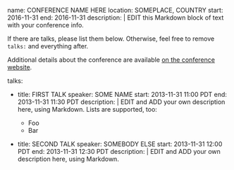 name: CONFERENCE NAME HERE
location: SOMEPLACE, COUNTRY
start: 2016-11-31
end: 2016-11-31
description: |
  EDIT this Markdown block of text with your conference info.

  If there are talks, please list them below. Otherwise, feel free
  to remove `talks:` and everything after.

  Additional details about the conference are available
  [on the conference website](http://SOMECONFERENCE.ORG/).

talks:

- title: FIRST TALK
  speaker: SOME NAME
  start: 2013-11-31 11:00 PDT
  end: 2013-11-31 11:30 PDT
  description: |
    EDIT and ADD your own description here, using Markdown.
    Lists are supported, too:

    * Foo
    * Bar

- title: SECOND TALK
  speaker: SOMEBODY ELSE
  start: 2013-11-31 12:00 PDT
  end: 2013-11-31 12:30 PDT
  description: |
    EDIT and ADD your own description here, using Markdown.
